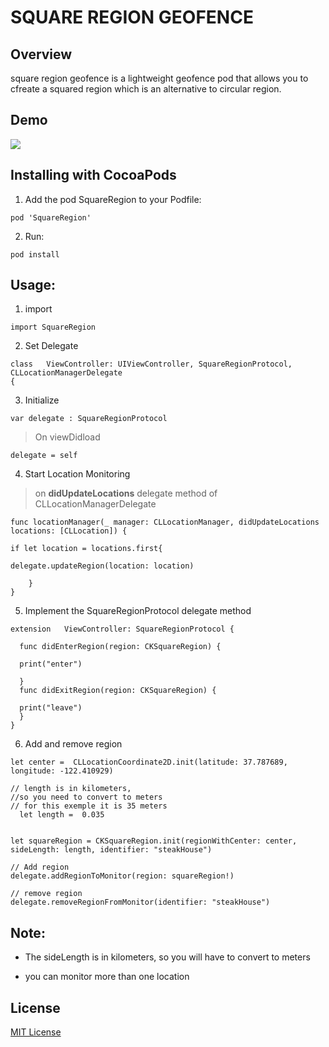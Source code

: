 # SQUARE REGION GEOFENCE

## Overview

square region geofence is a lightweight geofence pod that allows you to cfreate a squared region which is an alternative to circular region.

## Demo



![](Gif/demo.gif)



## Installing with CocoaPods

1. Add the pod SquareRegion to your Podfile:

```
pod 'SquareRegion'
```
2. Run:

```
pod install
```
## Usage:



1. import
```
import SquareRegion
```
2. Set Delegate

```
class   ViewController: UIViewController, SquareRegionProtocol, CLLocationManagerDelegate
{
```
3. Initialize

```
var delegate : SquareRegionProtocol

```
> On viewDidload

```
delegate = self
```
4. Start Location Monitoring
> on **didUpdateLocations** delegate method of CLLocationManagerDelegate

```
func locationManager(_ manager: CLLocationManager, didUpdateLocations locations: [CLLocation]) {

if let location = locations.first{

delegate.updateRegion(location: location)

    }
}

```
5. Implement the SquareRegionProtocol delegate method

```
extension   ViewController: SquareRegionProtocol {

  func didEnterRegion(region: CKSquareRegion) {

  print("enter")

  }
  func didExitRegion(region: CKSquareRegion) {

  print("leave")
  }
}
```

6. Add and remove region

```
let center =  CLLocationCoordinate2D.init(latitude: 37.787689, longitude: -122.410929)

// length is in kilometers,
//so you need to convert to meters
// for this exemple it is 35 meters
  let length =  0.035


let squareRegion = CKSquareRegion.init(regionWithCenter: center, sideLength: length, identifier: "steakHouse")

// Add region
delegate.addRegionToMonitor(region: squareRegion!)

// remove region
delegate.removeRegionFromMonitor(identifier: "steakHouse")

```
## Note:

* The sideLength is in kilometers, so you will have to convert to meters

* you can monitor more than one location
## License

[MIT License](https://github.com/yveslym/Square-geofence-region/blob/master/LICENSE)
